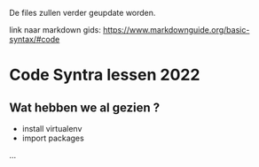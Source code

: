 De files zullen verder geupdate worden.

link naar markdown gids:
https://www.markdownguide.org/basic-syntax/#code

# Code Syntra lessen 2022

## Wat hebben we al gezien ?

* install virtualenv
* import packages

...
